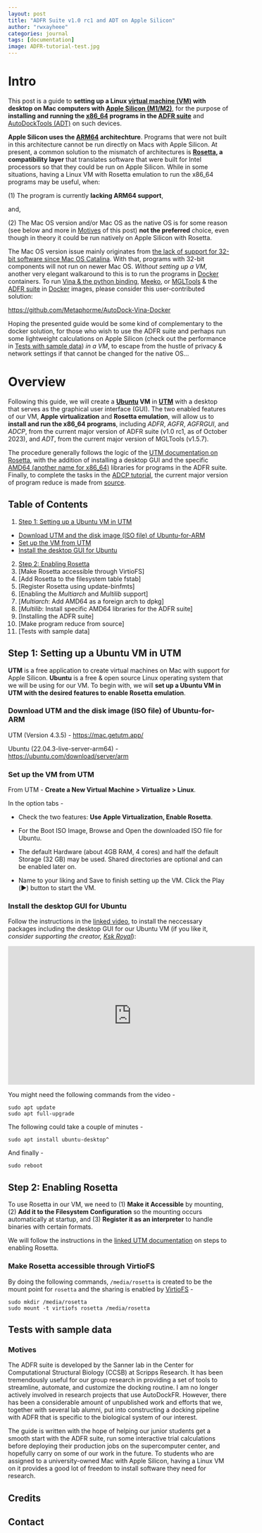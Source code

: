 ```yaml
---
layout: post
title: "ADFR Suite v1.0 rc1 and ADT on Apple Silicon"
author: "rwxayheee"
categories: journal
tags: [documentation]
image: ADFR-tutorial-test.jpg
---
```


# Intro

This post is a guide to **setting up a Linux [virtual machine (VM)](https://en.wikipedia.org/wiki/Virtual_machine) with desktop on Mac computers with [Apple Silicon (M1/M2)](https://en.wikipedia.org/wiki/Apple_silicon)**, for the purpose of **installing and running the [x86_64](https://en.wikipedia.org/wiki/X86-64) programs in the [ADFR suite](https://ccsb.scripps.edu/adfr/)** and [AutoDockTools (ADT)](https://autodocksuite.scripps.edu/adt/) on such devices. 

**Apple Silicon uses the [ARM64](https://en.wikipedia.org/wiki/AArch64) architechture**. Programs that were not built in this architecture cannot be run directly on Macs with Apple Silicon. At present, a common solution to the mismatch of architectures is **[Rosetta](https://en.wikipedia.org/wiki/Rosetta_(software)), a compatibility layer** that translates software that were built for Intel processors so that they could be run on Apple Silicon. While in some situations, having a Linux VM with Rosetta emulation to run the x86_64 programs may be useful, when: 

(1) The program is currently **lacking ARM64 support**, 

and, 

(2) The Mac OS version and/or Mac OS as the native OS is for some reason (see below and more in [Motives](#motives) of this post) **not the preferred** choice, even though in theory it could be run natively on Apple Silicon with Rosetta. 

The Mac OS version issue mainly originates from [the lack of support for 32-bit software since Mac OS Catalina](https://support.apple.com/en-us/HT208436). With that, programs with 32-bit components will not run on newer Mac OS. *Without setting up a VM*, another very elegant walkaround to this is to run the programs in [Docker](https://docs.docker.com/get-started/overview/) containers. To run [Vina & the python binding](https://github.com/ccsb-scripps/AutoDock-Vina), [Meeko](https://github.com/forlilab/Meeko), or [MGLTools](https://ccsb.scripps.edu/mgltools/) & the [ADFR suite](https://ccsb.scripps.edu/adfr/) in [Docker](https://docs.docker.com/get-started/overview/) images, please consider this user-contributed solution: 

<a href="https://github.com/Metaphorme/AutoDock-Vina-Docker" target="_blank">https://github.com/Metaphorme/AutoDock-Vina-Docker</a>

Hoping the presented guide would be some kind of complementary to the docker solution, for those who wish to use the ADFR suite and perhaps run some lightweight calculations on Apple Silicon (check out the performance in [Tests with sample data](#tests-with-sample-data)) *in a VM*, to escape from the hustle of privacy & network settings if that cannot be changed for the native OS... 

# Overview

Following this guide, we will create a **[Ubuntu](https://en.wikipedia.org/wiki/Ubuntu) VM** in **[UTM](https://mac.getutm.app/)** with a desktop that serves as the graphical user interface (GUI). The two enabled features of our VM, **Apple virtualization** and **Rosetta emulation**, will allow us to **install and run the x86_64 programs**, including *ADFR*, *AGFR*, *AGFRGUI*, and *ADCP*, from the current major version of ADFR suite (v1.0 rc1, as of October 2023), and *ADT*, from the current major version of MGLTools (v1.5.7). 

The procedure generally follows the logic of the [UTM documentation on Rosetta](https://docs.getutm.app/advanced/rosetta/), with the addition of installing a desktop GUI and the specific [AMD64 (another name for x86_64)](https://en.wikipedia.org/wiki/X86-64) libraries for programs in the ADFR suite. Finally, to complete the tasks in the [ADCP tutorial](https://ccsb.scripps.edu/adcp/tutorial-redocking/), the current major version of program reduce is made from [source](https://github.com/rlabduke/reduce). 

## Table of Contents

1. [Step 1: Setting up a Ubuntu VM in UTM](#step-1-setting-up-a-ubuntu-vm-in-utm)
  + [Download UTM and the disk image (ISO file) of Ubuntu-for-ARM](#download-utm-and-the-disk-image-iso-file-of-ubuntu-for-arm)
  + [Set up the VM from UTM](#set-up-the-vm-from-utm)
  + [Install the desktop GUI for Ubuntu](#install-the-desktop-gui-for-ubuntu)
2. [Step 2: Enabling Rosetta](#step-2-enabling-rosetta)
  1. [Make Rosetta accessible through VirtioFS]
  2. [Add Rosetta to the filesystem table fstab]
  3. [Register Rosetta using update-binfmts]
3. [Enabling the *Multiarch* and *Multilib* support]
  1. [*Multiarch*: Add AMD64 as a foreign arch to dpkg]
  2. [*Multilib*: Install specific AMD64 libraries for the ADFR suite]
4. [Installing the ADFR suite]
  1. [Make program reduce from source]
  2. [Tests with sample data]

## Step 1: Setting up a Ubuntu VM in UTM

**UTM** is a free application to create virtual machines on Mac with support for Apple Silicon. **Ubuntu** is a free & open source Linux operating system that we will be using for our VM. To begin with, we will **set up a Ubuntu VM in UTM with the desired features to enable Rosetta emulation**. 

### Download UTM and the disk image (ISO file) of Ubuntu-for-ARM

UTM (Version 4.3.5) - <a href="https://mac.getutm.app/" target="_blank">https://mac.getutm.app/</a>

Ubuntu (22.04.3-live-server-arm64) - <a href="https://ubuntu.com/download/server/arm" target="_blank">https://ubuntu.com/download/server/arm</a>

### Set up the VM from UTM

From UTM - **Create a New Virtual Machine > Virtualize > Linux**. 

In the option tabs - 

* Check the two features: __Use Apple Virtualization, Enable Rosetta__. 

* For the Boot ISO Image, Browse and Open the downloaded ISO file for Ubuntu. 

* The default Hardware (about 4GB RAM, 4 cores) and half the default Storage (32 GB) may be used. Shared directories are optional and can be enabled later on. 

* Name to your liking and Save to finish setting up the VM. Click the Play (▶︎) button to start the VM. 

### Install the desktop GUI for Ubuntu

Follow the instructions in the [linked video](https://www.youtube.com/watch?v=6mtfncj9vhU), to install the neccessary packages including the desktop GUI for our Ubuntu VM (if you like it, *consider supporting the creator, [Ksk Royal](https://www.youtube.com/@kskroyaltech)*): 

<iframe width="560" height="315" src="https://www.youtube.com/watch?v=6mtfncj9vhU
" frameborder="0" allowfullscreen></iframe>

You might need the following commands from the video - 

```shell
sudo apt update
sudo apt full-upgrade
```

The following could take a couple of minutes - 

```shell
sudo apt install ubuntu-desktop^
```

And finally - 

```shell
sudo reboot
```

## Step 2: Enabling Rosetta

To use Rosetta in our VM, we need to (1) **Make it Accessible** by mounting, (2) **Add it to the Filesystem Configuration** so the mounting occurs automatically at startup, and (3) **Register it as an interpreter** to handle binaries with certain formats. 

We will follow the instructions in the [linked UTM documentation](https://docs.getutm.app/advanced/rosetta/#enabling-rosetta) on steps to enabling Rosetta. 

### Make Rosetta accessible through VirtioFS

By doing the following commands, `/media/rosetta` is created to be the mount point for `rosetta` and the sharing is enabled by [VirtioFS](https://docs.getutm.app/guest-support/linux/#macos-virtiofs) -

```shell
sudo mkdir /media/rosetta
sudo mount -t virtiofs rosetta /media/rosetta
```

## Tests with sample data

### Motives

The ADFR suite is developed by the Sanner lab in the Center for Computational Structural Biology (CCSB) at Scripps Research. It has been tremendously useful for our group research in providing a set of tools to streamline, automate, and customize the docking routine. I am no longer actively involved in research projects that use AutoDockFR. However, there has been a considerable amount of unpublished work and efforts that we, together with several lab alumni, put into constructing a docking pipeline with ADFR that is specific to the biological system of our interest. 

The guide is written with the hope of helping our junior students get a smooth start with the ADFR suite, run some interactive trial calculations before deploying their production jobs on the supercomputer center, and hopefully carry on some of our work in the future. To students who are assigned to a university-owned Mac with Apple Silicon, having a Linux VM on it provides a good lot of freedom to install software they need for research. 

## Credits

## Contact
